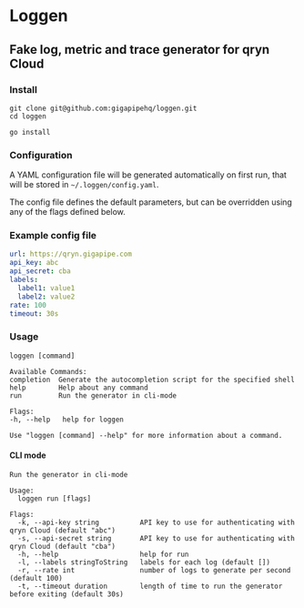 # Loggen
## Fake log, metric and trace generator for qryn Cloud

### Install

```shell
git clone git@github.com:gigapipehq/loggen.git
cd loggen

go install
```

### Configuration

A YAML configuration file will be generated automatically
on first run, that will be stored in `~/.loggen/config.yaml`. 

The config file defines the default parameters, but can be 
overridden using any of the flags defined below. 

### Example config file

```yaml
url: https://qryn.gigapipe.com
api_key: abc
api_secret: cba
labels: 
  label1: value1
  label2: value2
rate: 100
timeout: 30s
```

### Usage
```shell
loggen [command]

Available Commands:
completion  Generate the autocompletion script for the specified shell
help        Help about any command
run         Run the generator in cli-mode

Flags:
-h, --help   help for loggen

Use "loggen [command] --help" for more information about a command.
```

#### CLI mode

```shell
Run the generator in cli-mode

Usage:
  loggen run [flags]

Flags:
  -k, --api-key string          API key to use for authenticating with qryn Cloud (default "abc")
  -s, --api-secret string       API key to use for authenticating with qryn Cloud (default "cba")
  -h, --help                    help for run
  -l, --labels stringToString   labels for each log (default [])
  -r, --rate int                number of logs to generate per second (default 100)
  -t, --timeout duration        length of time to run the generator before exiting (default 30s)
```
